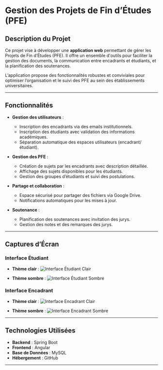 # Gestion des Projets de Fin d’Études (PFE)

## Description du Projet

Ce projet vise à développer une **application web** permettant de gérer les Projets de Fin d’Études (PFE). Il offre un ensemble d'outils pour faciliter la gestion des documents, la communication entre encadrants et étudiants, et la planification des soutenances.

L’application propose des fonctionnalités robustes et conviviales pour optimiser l’organisation et le suivi des PFE au sein des établissements universitaires.

---

## Fonctionnalités

- **Gestion des utilisateurs** :
  - Inscription des encadrants via des emails institutionnels.
  - Inscription des étudiants avec validation des informations académiques.
  - Séparation automatique des espaces utilisateurs (encadrant/étudiant).

- **Gestion des PFE** :
  - Création de sujets par les encadrants avec description détaillée.
  - Affichage des sujets disponibles pour les étudiants.
  - Gestion des groupes d’étudiants et suivi des postulations.

- **Partage et collaboration** :
  - Espace sécurisé pour partager des fichiers via Google Drive.
  - Notifications automatiques pour les mises à jour.

- **Soutenance** :
  - Planification des soutenances avec invitation des jurys.
  - Gestion des notes et des remarques des jurys.

---

## Captures d’Écran

### Interface Étudiant
- **Thème clair** :
  ![Interface Étudiant Clair](Screenshot_App/matrixLight.png)

- **Thème sombre** :
  ![Interface Étudiant Sombre](Screenshot_App/matrixDark.png)

### Interface Encadrant
- **Thème clair** :
  ![Interface Encadrant Clair](Screenshot_App/ImageFiltred_light.png)

- **Thème sombre** :
  ![Interface Encadrant Sombre](Screenshot_App/ImageFiltred_dark.png)

---

## Technologies Utilisées

- **Backend** : Spring Boot
- **Frontend** : Angular
- **Base de Données** : MySQL
- **Hébergement** : GitHub

---
